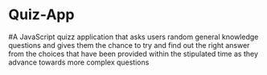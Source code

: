 # Quiz-App
#A JavaScript quizz application that asks users  random general knowledge   questions and gives them   the  chance to try and find out  the right answer from the  choices that  have been provided within the stipulated time as they advance towards more complex questions
